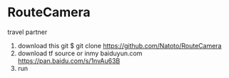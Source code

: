 # RouteCamera
travel partner


1. download this  git 
$  git clone https://github.com/Natoto/RouteCamera
2. download tf source or inmy baiduyun.com https://pan.baidu.com/s/1nvAu63B
3. run
